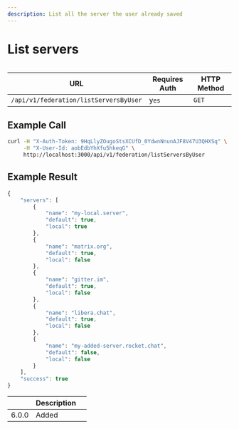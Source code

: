 ```yaml
---
description: List all the server the user already saved
---
```


# List servers

<figure><img src="../../../../../../.gitbook/assets/enterprise.jpg" alt=""><figcaption></figcaption></figure>

| URL                                    | Requires Auth | HTTP Method |
| -------------------------------------- | ------------- | ----------- |
| `/api/v1/federation/listServersByUser` | y`es`         | `GET`       |

## Example Call

```bash
curl -H "X-Auth-Token: 9HqLlyZOugoStsXCUfD_0YdwnNnunAJF8V47U3QHXSq" \
     -H "X-User-Id: aobEdbYhXfu5hkeqG" \
     http://localhost:3000/api/v1/federation/listServersByUser
```

## Example Result

```javascript
{
    "servers": [
        {
            "name": "my-local.server",
            "default": true,
            "local": true
        },
        {
            "name": "matrix.org",
            "default": true,
            "local": false
        },
        {
            "name": "gitter.im",
            "default": true,
            "local": false
        },
        {
            "name": "libera.chat",
            "default": true,
            "local": false
        },
        {
            "name": "my-added-server.rocket.chat",
            "default": false,
            "local": false
        }
    ],
    "success": true
}

```

<table><thead><tr><th></th><th>Description</th><th data-hidden></th></tr></thead><tbody><tr><td>6.0.0</td><td>Added</td><td></td></tr></tbody></table>
